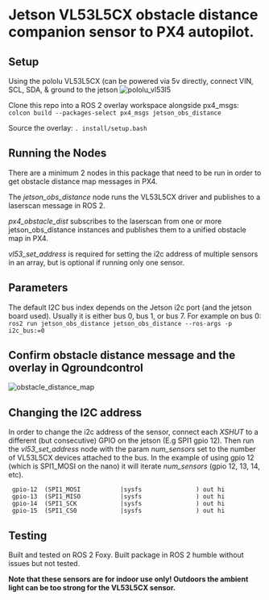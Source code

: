 # Jetson VL53L5CX obstacle distance companion sensor to PX4 autopilot. 

## Setup
Using the pololu VL53L5CX (can be powered via 5v directly, connect VIN, SCL, SDA, & ground to the jetson 
![pololu_vl53l5](https://github.com/dirksavage88/jetson_obs_distance/assets/35986980/371272d0-727d-49e2-bbb6-c3c7d195433a)


Clone this repo into a ROS 2 overlay workspace alongside px4_msgs:
`colcon build --packages-select px4_msgs jetson_obs_distance`

Source the overlay:
`. install/setup.bash`

## Running the Nodes
There are a minimum 2 nodes in this package that need to be run in order to get obstacle distance map messages in PX4. 

The _jetson_obs_distance_ node runs the VL53L5CX driver and publishes to a laserscan message in ROS 2. 

_px4_obstacle_dist_ subscribes to the laserscan from one or more jetson_obs_distance instances and publishes them to a unified obstacle map in PX4. 

_vl53_set_address_ is required for setting the i2c address of multiple sensors in an array, but is optional if running only one sensor.

## Parameters


The default I2C bus index depends on the Jetson i2c port (and the jetson board used). Usually it is either bus 0, bus 1, or bus 7. For example on bus 0:
`ros2 run jetson_obs_distance jetson_obs_distance --ros-args -p i2c_bus:=0`

## Confirm obstacle distance message and the overlay in Qgroundcontrol

![obstacle_distance_map](https://github.com/user-attachments/assets/6b69ed63-d2a1-404d-942d-2cf82c5c5bf2)


## Changing the I2C address

In order to change the i2c address of the sensor, connect each _XSHUT_ to a different (but consecutive) GPIO on the jetson (E.g SPI1 gpio 12). Then run the _vl53_set_address_ node with the param _num_sensors_ set to the number of VL53L5CX devices attached to the bus. In the example of using gpio 12 (which is SPI1_MOSI on the nano) it will iterate _num_sensors_ (gpio 12, 13, 14, etc).

```
 gpio-12  (SPI1_MOSI           |sysfs               ) out hi    
 gpio-13  (SPI1_MISO           |sysfs               ) out hi    
 gpio-14  (SPI1_SCK            |sysfs               ) out hi    
 gpio-15  (SPI1_CS0            |sysfs               ) out hi    
```

## Testing
Built and tested on ROS 2 Foxy. Built package in ROS 2 humble without issues but not tested.

**Note that these sensors are for indoor use only! Outdoors the ambient light can be too strong for the VL53L5CX sensor.**
